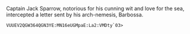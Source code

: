 Captain Jack Sparrow, notorious for his cunning wit and love for the sea, intercepted a letter sent by his arch-nemesis, Barbossa.

    VUUEV2QGW364QGN3YE:MN16eUGMpaE:La2:VMDty`03>
